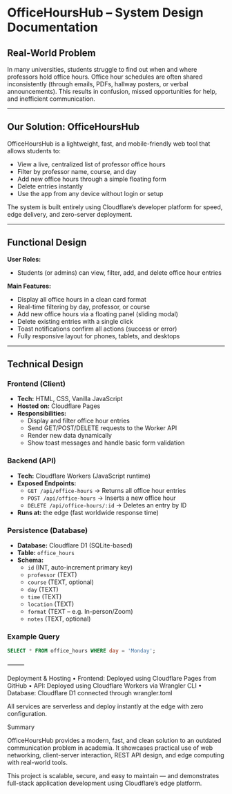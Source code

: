 # OfficeHoursHub – System Design Documentation

## Real-World Problem

In many universities, students struggle to find out when and where professors hold office hours. Office hour schedules are often shared inconsistently (through emails, PDFs, hallway posters, or verbal announcements). This results in confusion, missed opportunities for help, and inefficient communication.

---

## Our Solution: OfficeHoursHub

OfficeHoursHub is a lightweight, fast, and mobile-friendly web tool that allows students to:

- View a live, centralized list of professor office hours
- Filter by professor name, course, and day
- Add new office hours through a simple floating form
- Delete entries instantly
- Use the app from any device without login or setup

The system is built entirely using Cloudflare’s developer platform for speed, edge delivery, and zero-server deployment.

---

## Functional Design

**User Roles:**  
- Students (or admins) can view, filter, add, and delete office hour entries

**Main Features:**
- Display all office hours in a clean card format
- Real-time filtering by day, professor, or course
- Add new office hours via a floating panel (sliding modal)
- Delete existing entries with a single click
- Toast notifications confirm all actions (success or error)
- Fully responsive layout for phones, tablets, and desktops

---

## Technical Design

### Frontend (Client)

- **Tech:** HTML, CSS, Vanilla JavaScript
- **Hosted on:** Cloudflare Pages
- **Responsibilities:**
  - Display and filter office hour entries
  - Send GET/POST/DELETE requests to the Worker API
  - Render new data dynamically
  - Show toast messages and handle basic form validation

### Backend (API)

- **Tech:** Cloudflare Workers (JavaScript runtime)
- **Exposed Endpoints:**
  - `GET /api/office-hours` → Returns all office hour entries
  - `POST /api/office-hours` → Inserts a new office hour
  - `DELETE /api/office-hours/:id` → Deletes an entry by ID
- **Runs at:** the edge (fast worldwide response time)

### Persistence (Database)

- **Database:** Cloudflare D1 (SQLite-based)
- **Table:** `office_hours`
- **Schema:**  
  - `id` (INT, auto-increment primary key)  
  - `professor` (TEXT)  
  - `course` (TEXT, optional)  
  - `day` (TEXT)  
  - `time` (TEXT)  
  - `location` (TEXT)  
  - `format` (TEXT – e.g. In-person/Zoom)  
  - `notes` (TEXT, optional)

### Example Query

```sql
SELECT * FROM office_hours WHERE day = 'Monday';
```

⸻

Deployment & Hosting
	•	Frontend: Deployed using Cloudflare Pages from GitHub
	•	API: Deployed using Cloudflare Workers via Wrangler CLI
	•	Database: Cloudflare D1 connected through wrangler.toml

All services are serverless and deploy instantly at the edge with zero configuration.


Summary

OfficeHoursHub provides a modern, fast, and clean solution to an outdated communication problem in academia. It showcases practical use of web networking, client-server interaction, REST API design, and edge computing with real-world tools.

This project is scalable, secure, and easy to maintain — and demonstrates full-stack application development using Cloudflare’s edge platform.